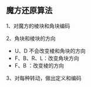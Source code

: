 ## 魔方还原算法



1、对魔方的棱块和角块编码

2、角块和棱块的方向

- U、D 不会改变棱和角块的方向
- F、B、R、L：改变角块方向
- F、B ：改变棱的方向

3、对每种转动，做出定义和编码
